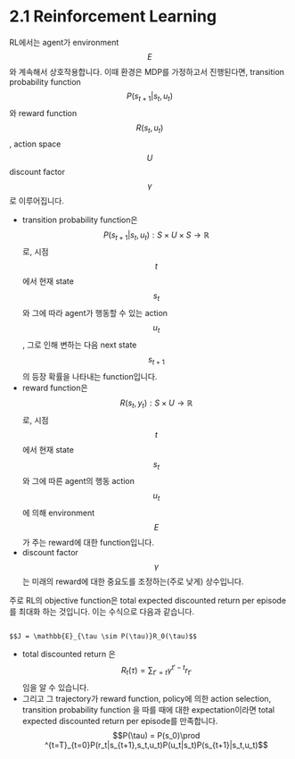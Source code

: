 # 2.1 Reinforcement Learning

RL에서는 agent가 environment $$ E $$와 계속해서 상호작용합니다. 이때 환경은 MDP를 가정하고서 진행된다면, transition probability function$$ P(s_{t+1}|s_t,u_t)$$ 와 reward function $$ R(s_t,u_t) $$, action space $$U$$ discount factor $$ \gamma $$로 이루어집니다. 

* transition probability function은 $$ P(s_{t+1}|s_t,u_t) : S \times U \times S \rightarrow\mathbb{R}$$ 로, 시점 $$ t $$에서 현재 state $$s_t$$와 그에 따라 agent가 행동할 수 있는 action $$u_t$$, 그로 인해 변하는 다음 next state $$ s_{t+1}$$ 의 등장 확률을 나타내는 function입니다.
* reward function은 $$R(s_t,y_t):S\times U \rightarrow \mathbb{R}$$로, 시점 $$t$$에서 현재 state $$s_t$$와 그에 따른 agent의 행동 action $$u_t$$에 의해 environment $$E$$가 주는 reward에 대한 function입니다.
* discount factor $$ \gamma $$는  미래의 reward에 대한 중요도를 조정하는\(주로 낮게\) 상수입니다.

주로 RL의 objective function은 total expected discounted return per episode를 최대화 하는 것입니다. 이는 수식으로 다음과 같습니다.

                                                                          $$J = \mathbb{E}_{\tau \sim P(\tau)}R_0(\tau)$$

* total discounted return 은$$ R_t(\tau) = \sum_{t'=t}\gamma^{t'-t}r_{t'}$$임을 알 수 있습니다.
* 그리고 그 trajectory가 reward function, policy에 의한 action selection, transition probability function 을 따를 때에 대한 expectation이라면 total expected discounted return per episode를 만족합니다.$$P(\tau) = P(s_0)\prod ^{t=T}_{t=0}P(r_t|s_{t+1},s_t,u_t)P(u_t|s_t)P(s_{t+1}|s_t,u_t)$$ 



